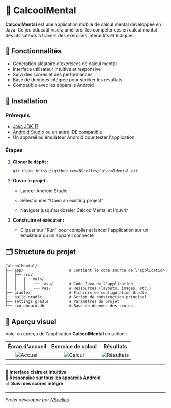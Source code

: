 # 🧠 CalcoolMental

**CalcoolMental** est une application mobile de calcul mental développée en Java. Ce jeu éducatif vise à améliorer les compétences en calcul mental des utilisateurs à travers des exercices interactifs et ludiques.

## 📱 Fonctionnalités

- Génération aléatoire d'exercices de calcul mental
- Interface utilisateur intuitive et responsive
- Suivi des scores et des performances
- Base de données intégrée pour stocker les résultats
- Compatible avec les appareils Android

## 🚀 Installation

### Prérequis

- [Java JDK 17](https://www.oracle.com/java/technologies/javase/jdk17-archive-downloads.html)
- [Android Studio](https://developer.android.com/studio) ou un autre IDE compatible
- Un appareil ou émulateur Android pour tester l'application

### Étapes

1. **Cloner le dépôt :**

   ```bash
   git clone https://github.com/NScelles/CalcoolMental.git
   ```

2. **Ouvrir le projet :**

   - Lancer Android Studio

   - Sélectionner "Open an existing project"

   - Naviguer jusqu'au dossier CalcoolMental et l'ouvrir

3. **Construire et exécuter :**

    - Cliquer sur "Run" pour compiler et lancer l'application sur un émulateur ou un appareil connecté

## 🗂️ Structure du projet

```
CalcoolMental/
├── app/                    # Contient le code source de l'application
│   ├── src/
│   │   ├── main/
│   │   │   ├── java/       # Code Java de l'application
│   │   │   └── res/        # Ressources (layouts, images, etc.)
├── gradle/                 # Fichiers de configuration Gradle
├── build.gradle            # Script de construction principal
├── settings.gradle         # Paramètres du projet
└── scoreboard.db           # Base de données des scores
```


## 📸 Aperçu visuel

Voici un aperçu de l'application **CalcoolMental** en action :

| Écran d'accueil | Exercice de calcul | Résultats |
|:---------------:|:------------------:|:---------:|
| ![Accueil](screenshots/home.png) | ![Calcul](screenshots/exercise.png) | ![Résultats](screenshots/results.png) |

---

🎨 **Interface claire et intuitive**  
📱 **Responsive sur tous les appareils Android**  
📊 **Suivi des scores intégré**


---

*Projet développé par [NScelles](https://github.com/NScelles)*
